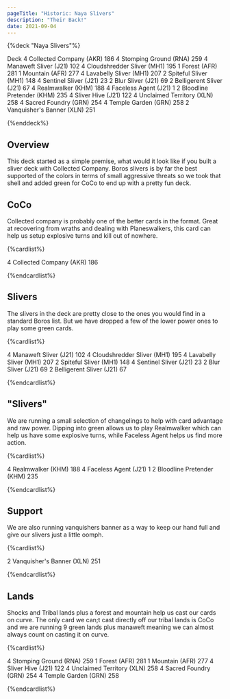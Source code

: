 ```yaml
---
pageTitle: "Historic: Naya Slivers"
description: "Their Back!"
date: 2021-09-04
---
```


{%deck "Naya Slivers"%}

Deck
4 Collected Company (AKR) 186
4 Stomping Ground (RNA) 259
4 Manaweft Sliver (J21) 102
4 Cloudshredder Sliver (MH1) 195
1 Forest (AFR) 281
1 Mountain (AFR) 277
4 Lavabelly Sliver (MH1) 207
2 Spiteful Sliver (MH1) 148
4 Sentinel Sliver (J21) 23
2 Blur Sliver (J21) 69
2 Belligerent Sliver (J21) 67
4 Realmwalker (KHM) 188
4 Faceless Agent (J21) 1
2 Bloodline Pretender (KHM) 235
4 Sliver Hive (J21) 122
4 Unclaimed Territory (XLN) 258
4 Sacred Foundry (GRN) 254
4 Temple Garden (GRN) 258
2 Vanquisher's Banner (XLN) 251

{%enddeck%}

## Overview

This deck started as a simple premise, what would it look like if you built a sliver deck with Collected Company. Boros slivers is by far the best supported of the colors in terms of small aggressive threats so we took that shell and added green for CoCo to end up with a pretty fun deck. 

## CoCo

Collected company is probably one of the better cards in the format. Great at recovering from wraths and dealing with Planeswalkers, this card can help us setup explosive turns and kill out of nowhere. 

{%cardlist%}

4 Collected Company (AKR) 186

{%endcardlist%}

## Slivers

The slivers in the deck are pretty close to the ones you would find in a standard Boros list. But we have dropped a few of the lower power ones to play some green cards. 

{%cardlist%}

4 Manaweft Sliver (J21) 102
4 Cloudshredder Sliver (MH1) 195
4 Lavabelly Sliver (MH1) 207
2 Spiteful Sliver (MH1) 148
4 Sentinel Sliver (J21) 23
2 Blur Sliver (J21) 69
2 Belligerent Sliver (J21) 67

{%endcardlist%}

## "Slivers"

We are running a small selection of changelings to help with card advantage and raw power. Dipping into green allows us to play Realmwalker which can help us have some explosive turns, while Faceless Agent helps us find more action.

{%cardlist%}

4 Realmwalker (KHM) 188
4 Faceless Agent (J21) 1
2 Bloodline Pretender (KHM) 235

{%endcardlist%}

## Support

We are also running vanquishers banner as a way to keep our hand full and give our slivers just a little oomph. 

{%cardlist%}

2 Vanquisher's Banner (XLN) 251

{%endcardlist%}

## Lands

Shocks and Tribal lands plus a forest and mountain help us cast our cards on curve. The only card we can;t cast directly off our tribal lands is CoCo and we are running 9 green lands plus manaweft meaning we can almost always count on casting it on curve. 

{%cardlist%}

4 Stomping Ground (RNA) 259
1 Forest (AFR) 281
1 Mountain (AFR) 277
4 Sliver Hive (J21) 122
4 Unclaimed Territory (XLN) 258
4 Sacred Foundry (GRN) 254
4 Temple Garden (GRN) 258

{%endcardlist%}
